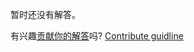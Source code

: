 
暂时还没有解答。

有兴趣[贡献你的解答](https://github.com/BFEdev/BFE.dev-solutions/blob/main/problem/call-APIs-with-pagination_zh.md)吗? [Contribute guidline](https://github.com/BFEdev/BFE.dev-solutions#how-to-contribute)
